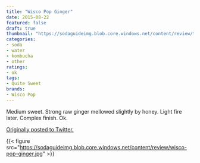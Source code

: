 ```yaml
---
title: "Wisco Pop Ginger"
date: 2015-08-22
featured: false
draft: true
thumbnail: "https://sodaguideimg.blob.core.windows.net/content/review/thumbs/wisco-pop-ginger.jpg"
categories:
- soda
- water
- kombucha
- other
ratings:
- ok
tags:
- Quite Sweet
brands:
- Wisco Pop
---
```


Medium sweet. Strong raw ginger mellowed slightly by honey. Light fire later. Complex finish. Ok.

[Originally posted to Twitter.](https://twitter.com/Cavorter/status/635196579016634368)

{{< figure src="https://sodaguideimg.blob.core.windows.net/content/review/wisco-pop-ginger.jpg" >}}

